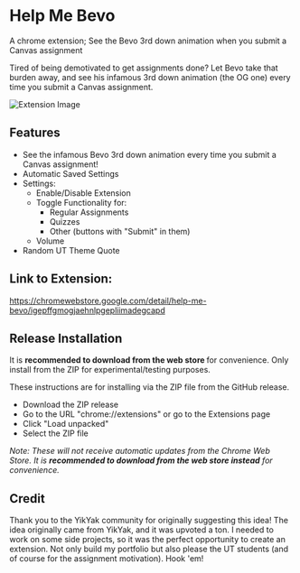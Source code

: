 # Help Me Bevo

A chrome extension;
See the Bevo 3rd down animation when you submit a Canvas assignment

Tired of being demotivated to get assignments done? 
Let Bevo take that burden away, and see his infamous 3rd down animation (the OG one) every time you submit a Canvas assignment. 

![Extension Image](https://lh3.googleusercontent.com/nV0uRjXJ9PRps2P3YY9rYKPUT-yYxGjKgwpmO6njmjV1kXdv4rJNr6LxXtz1gRBOB1eKHVyj6CPcpI_Kf791uBfV1jw=s1280-w1280-h800)

## Features

- See the infamous Bevo 3rd down animation every time you submit a Canvas assignment!
- Automatic Saved Settings
- Settings:
  - Enable/Disable Extension
  - Toggle Functionality for:
    - Regular Assignments
    - Quizzes
    - Other (buttons with "Submit" in them)
  - Volume
- Random UT Theme Quote

## Link to Extension:

https://chromewebstore.google.com/detail/help-me-bevo/igepffgmogjaehnlpgepliimadegcapd

## Release Installation
It is <b>recommended to download from the web store </b> for convenience.</i>
Only install from the ZIP for experimental/testing purposes.

These instructions are for installing via the ZIP file from the GitHub release.
- Download the ZIP release
- Go to the URL "chrome://extensions" or go to the Extensions page
- Click "Load unpacked"
- Select the ZIP file 

<i>Note: These will not receive automatic updates from the Chrome Web Store. It is <b>recommended to download from the web store instead</b> for convenience.</i>

## Credit
Thank you to the YikYak community for originally suggesting this idea!
The idea originally came from YikYak, and it was upvoted a ton. I needed to work on some side projects, so it was the perfect opportunity to create an extension. Not only build my portfolio but also please the UT students (and of course for the assignment motivation). Hook 'em!
